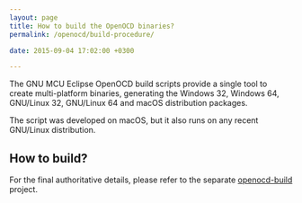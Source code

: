 ```yaml
---
layout: page
title: How to build the OpenOCD binaries?
permalink: /openocd/build-procedure/

date: 2015-09-04 17:02:00 +0300

---
```


The GNU MCU Eclipse OpenOCD build scripts provide a single tool to create multi-platform binaries, generating the Windows 32, Windows 64, GNU/Linux 32, GNU/Linux 64 and macOS distribution packages.

The script was developed on macOS, but it also runs on any recent GNU/Linux distribution.

## How to build?

For the final authoritative details, please refer to the separate [openocd-build](https://github.com/gnu-mcu-eclipse/openocd-build/) project.
